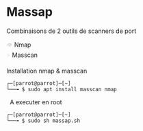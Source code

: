 # Massap

Combinaisons de 2 outils de scanners de port

<span style="color: #dddddd;">👁️</span> Nmap  
<span style="color: #dddddd;">⚡</span> Masscan

Installation nmap & masscan 

```
┌─[parrot@parrot]─[~]
└──╼ $ sudo apt install masscan nmap
```
&nbsp;
A executer en root

```
┌─[parrot@parrot]─[~]
└──╼ $ sudo sh massap.sh
```





